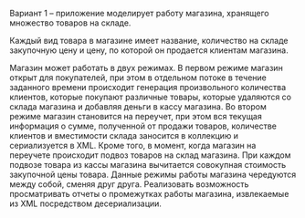 Вариант 1 – приложение моделирует работу магазина, хранящего
множество товаров на складе.

Каждый вид товара в магазине имеет название,
количество на складе закупочную цену и цену, по которой он продается клиентам
магазина.

Магазин может работать в двух режимах. В первом режиме магазин
открыт для покупателей, при этом в отдельном потоке в течение заданного
времени происходит генерация произвольного количества клиентов, которые
покупают различные товары, которые удаляются со склада магазина и добавляя
деньги в кассу магазина. Во втором режиме магазин становится на переучет, при
этом вся текущая информация о сумме, полученной от продажи товаров,
количестве клиентов и вместимости склада заносится в коллекцию и
сериализуется в XML. Кроме того, в момент, когда магазин на переучете
происходит подвоз товаров на склад магазина. При каждом подвозе товара из
кассы магазина вычитается совокупная стоимость закупочной цены товара.
Данные режимы работы магазина чередуются между собой, сменяя друг друга.
Реализовать возможность просматривать отчеты о промежутках работы магазина,
извлекаемые из XML посредством десериализации.
